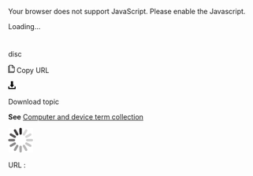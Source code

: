Your browser does not support JavaScript. Please enable the Javascript.

Loading...

# 

disc

![Copy URL](media/disc/Copy.png)
Copy URL

![Download](media/disc/Download.png)

Download topic

**See** [Computer and device term collection](https://worldready.cloudapp.net/Styleguide/Read?id=2700&topicid=26597)

![In progress](media/disc/activity-large.gif)

URL :
